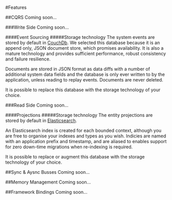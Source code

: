 #Features

##CQRS
Coming soon...

###Write Side
Coming soon...

####Event Sourcing
#####Storage technology
The system events are stored by default in [CouchDb][1]. We selected this database because it is an append only, JSON document store, which promises availability. It is also a mature technology and provides sufficient performance, robust consistency and failure resilience.

Documents are stored in JSON format as data diffs with a number of additional system data fields and the database is only ever written to by the application, unless reading to replay events. Documents are never deleted.

It is possible to replace this database with the storage technology of your choice.

###Read Side
Coming soon...

####Projections
#####Storage technology
The entity projections are stored by default in [Elasticsearch][2]. 

An Elasticsearch index is created for each bounded context, although you are free to organise your indexes and types as you wish. Indicies are named with an application prefix and timestamp, and are aliased to enables support for zero down-time migrations when re-indexing is required.

It is possible to replace or augment this database with the storage technology of your choice.

##Sync & Aysnc Busses
Coming soon...

##Memory Management
Coming soon...

##Framework Bindings
Coming soon...


[1]: http://couchdb.apache.org/
[2]: https://www.elastic.co/products/elasticsearch
